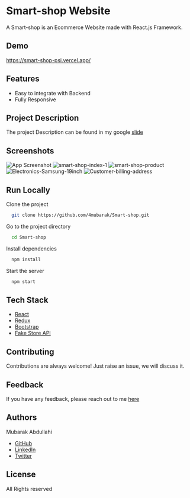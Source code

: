 # Smart-shop Website

A Smart-shop is an Ecommerce Website made with React.js Framework.


## Demo

https://smart-shop-psi.vercel.app/ 

## Features

- Easy to integrate with Backend
- Fully Responsive

## Project Description
The project Description can be found in my google [slide](https://docs.google.com/presentation/d/1D6xLbNq0l6w3QGvJrw7gWGuXnmxmtI0mvUoHBokyatY/edit?usp=sharin)

## Screenshots

![App Screenshot](https://i.ibb.co/X4jrq9j/t-shirt-wallpaper.png)
![smart-shop-index-1](https://i.ibb.co/fp350Jb/smart-shop-index-1.png)
![smart-shop-product](https://i.ibb.co/Fm840my/12.png)
![Electronics-Samsung-19inch](https://i.ibb.co/Gk8gYgk/13.png)
![Customer-billing-address](https://i.ibb.co/F02Stc5/004.png)

## Run Locally

Clone the project

```bash
  git clone https://github.com/4mubarak/Smart-shop.git
```

Go to the project directory

```bash
  cd Smart-shop
```

Install dependencies

```bash
  npm install
```

Start the server

```bash
  npm start
```



## Tech Stack

* [React](https://reactjs.org/)
* [Redux](https://redux.js.org/)
* [Bootstrap](https://getbootstrap.com/)
* [Fake Store API](https://fakestoreapi.com/)

## Contributing

Contributions are always welcome!
Just raise an issue, we will discuss it.


## Feedback

If you have any feedback, please reach out to me [here](https://4mubarak.github.io)

## Authors

Mubarak Abdullahi
* [GitHub](https://github.com/4mubarak/Smart-shop.git)
* [LinkedIn](https://www.linkedin.com/in/mubarak-abdullahi-a30411161)
* [Twitter](https://twitter.com/Mubar101)

## License
All Rights reserved

